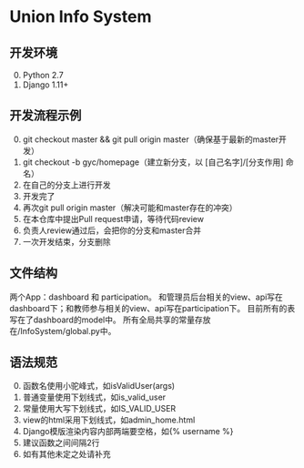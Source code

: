 # Union Info System
## 开发环境
0. Python 2.7  
1. Django 1.11+

## 开发流程示例
0. git checkout master && git pull origin master（确保基于最新的master开发）
2. git checkout -b gyc/homepage（建立新分支，以 [自己名字]/[分支作用] 命名）
2. 在自己的分支上进行开发
3. 开发完了
4. 再次git pull origin master（解决可能和master存在的冲突）
5. 在本仓库中提出Pull request申请，等待代码review
6. 负责人review通过后，会把你的分支和master合并
7. 一次开发结束，分支删除

## 文件结构
两个App：dashboard 和 participation。 
和管理员后台相关的view、api写在dashboard下；和教师参与相关的view、api写在participation下。 
目前所有的表写在了dashboard的model中。 
所有全局共享的常量存放在/InfoSystem/global.py中。 

## 语法规范
0. 函数名使用小驼峰式，如isValidUser(args)
1. 普通变量使用下划线式，如is_valid_user
2. 常量使用大写下划线式，如IS_VALID_USER
3. view的html采用下划线式，如admin_home.html
4. Django模版渲染内容内部两端要空格，如{% username %}
5. 建议函数之间间隔2行
6. 如有其他未定之处请补充
